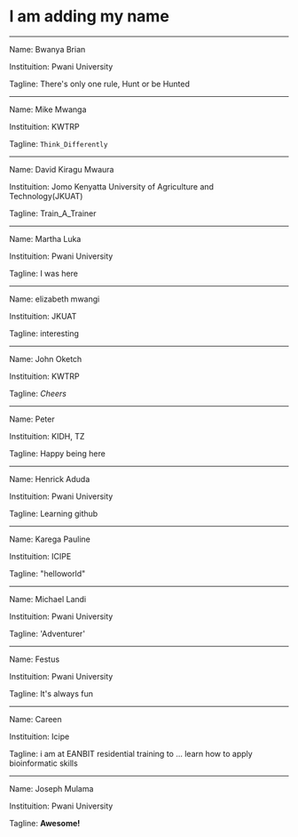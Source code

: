 # I am adding my name
---
Name: Bwanya Brian

Instituition: Pwani University 

Tagline: There's only one rule, Hunt or be Hunted

---
Name: Mike Mwanga

Instituition: KWTRP

Tagline: `Think_Differently`

---
Name: David Kiragu Mwaura

Instituition: Jomo Kenyatta University of Agriculture and Technology(JKUAT)

Tagline: Train_A_Trainer

---
Name: Martha Luka

Instituition: Pwani University

Tagline: I was here

---
Name: elizabeth mwangi

Instituition: JKUAT

Tagline: interesting

---
Name: John Oketch 

Instituition: KWTRP

Tagline: *Cheers*

---
Name: Peter

Instituition: KIDH, TZ

Tagline: Happy being here

---
Name: Henrick Aduda

Instituition: Pwani University

Tagline: Learning github

---
Name: Karega Pauline

Instituition: ICIPE

Tagline: "helloworld"

---
Name: Michael Landi 

Instituition: Pwani University 

Tagline: 'Adventurer'

---
Name: Festus 

Instituition: Pwani University

Tagline: It's always fun

---
Name: Careen 

Instituition: Icipe 

Tagline: i am at EANBIT residential training  to ... learn  how to apply bioinformatic skills 

---
Name: Joseph Mulama 

Instituition: Pwani University 

Tagline: **Awesome!**

